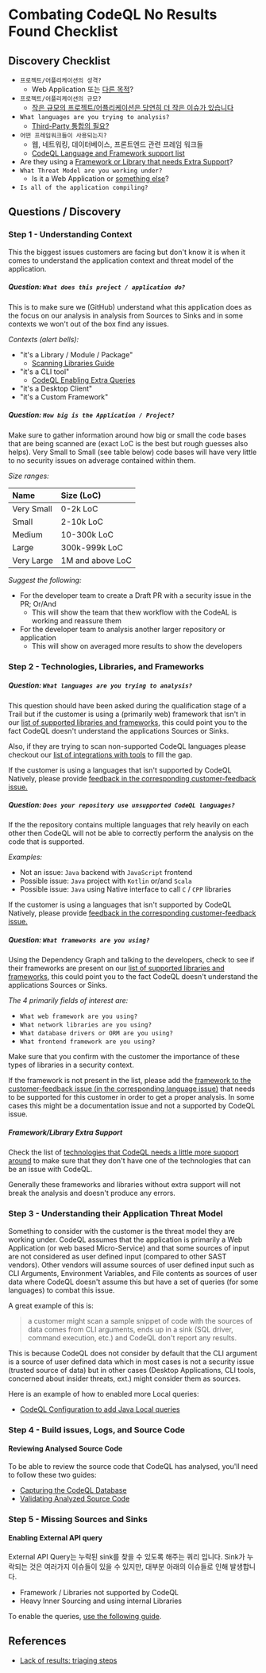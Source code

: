 # Combating CodeQL No Results Found Checklist

## Discovery Checklist
- `프로젝트/어플리케이션의 성격?`
  - Web Application 또는 [다른 목적](./codeql-debugging/codeql-no-results-found.md#question-what-does-this-project--application-do)?
- `프로젝트/어플리케이션의 규모?`
  - [작은 규모의 프로젝트/어플리케이션은 당연히 더 작은 이슈가 있습니다](./codeql-debugging/codeql-no-results-found.md#question-how-big-is-the-application--project)
- `What languages are you trying to analysis?`
  - [Third-Party 통합의 필요?](./code-scanning-integrations.md)
- `어떤 프레임워크들이 사용되는지?`
  - 웹, 네트워킹, 데이터베이스, 프론트엔드 관련 프레임 워크들 
  - [CodeQL Language and Framework support list](https://codeql.github.com/docs/codeql-overview/supported-languages-and-frameworks/) 
- Are they using a [Framework or Library that needs Extra Support](./codeql-technologies-support)?
- `What Threat Model are you working under?`
  - Is it a Web Application or [something else](./codeql-debugging/technical-knowledge/codeql-debugging/codeql-no-results-found.md#step-3---understanding-their-application-threat-model)?
- `Is all of the application compiling?`

## Questions / Discovery

### Step 1 - Understanding Context

This the biggest issues customers are facing but don't know it is when it comes to understand the application context and threat model of the application.


##### Question: `What does this project / application do?`

This is to make sure we (GitHub) understand what this application does as the focus on our analysis in analysis from Sources to Sinks and in some contexts we won't out of the box find any issues.

*Contexts (alert bells):*

- "it's a Library / Module / Package"
  - [Scanning Libraries Guide](./codeql-scanning-libraries.md)
- "it's a CLI tool"
  - [CodeQL Enabling Extra Queries](./codeql-enabling-extra-queries.md#local-query-variates)
- "it's a Desktop Client"
- "it's a Custom Framework"


##### Question: `How big is the Application / Project?`

Make sure to gather information around how big or small the code bases that are being scanned are (exact LoC is the best but rough guesses also helps).
Very Small to Small (see table below) code bases will have very little to no security issues on adverage contained within them.

*Size ranges:*

| Name       | Size (LoC)       |
| :--------- | :--------------- |
| Very Small | 0-2k LoC         |
| Small      | 2-10k LoC        |
| Medium     | 10-300k LoC      |
| Large      | 300k-999k LoC    |
| Very Large | 1M and above LoC |

*Suggest the following:*

- For the developer team to create a Draft PR with a security issue in the PR; Or/And
    - This will show the team that thew workflow with the CodeAL is working and reassure them
- For the developer team to analysis another larger repository or application
    - This will show on averaged more results to show the developers


### Step 2 - Technologies, Libraries, and Frameworks

<!-- **`Question: What Technologies, Libraries, and Frameworks are you using in your applications?`** -->
##### Question: `What languages are you trying to analysis?`

This question should have been asked during the qualification stage of a Trail but if the customer is using a (primarily web) framework that isn't in our [list of supported libraries and frameworks](https://codeql.github.com/docs/codeql-overview/supported-languages-and-frameworks/), this could point you to the fact CodeQL doesn't understand the applications Sources or Sinks.

Also, if they are trying to scan non-supported CodeQL languages please checkout our [list of integrations with tools](./code-scanning-integrations.md) to fill the gap.

If the customer is using a languages that isn't supported by CodeQL Natively, please provide [feedback in the corresponding customer-feedback issue.](https://github.com/github/customer-feedback/issues/2823)

<!-- Engage with Services -->


##### Question: `Does your repository use unsupported CodeQL languages?`

If the the repository contains multiple languages that rely heavily on each other then CodeQL will not be able to correctly perform the analysis on the code that is supported.

*Examples:*

- Not an issue: `Java` backend with `JavaScript` frontend
- Possible issue: `Java` project with `Kotlin` or/and `Scala`
- Possible issue: `Java` using Native interface to call `C` / `CPP` libraries

<!-- TODO: What should the SE do at this point? -->

If the customer is using a languages that isn't supported by CodeQL Natively, please provide [feedback in the corresponding customer-feedback issue.](https://github.com/github/customer-feedback/issues/2823)


##### Question: `What frameworks are you using?`

Using the Dependency Graph and talking to the developers, check to see if their frameworks are present on our [list of supported libraries and frameworks](https://codeql.github.com/docs/codeql-overview/supported-languages-and-frameworks/), this could point you to the fact CodeQL doesn't understand the applications Sources or Sinks.

*The 4 primarily fields of interest are:*

- `What web framework are you using?`
- `What network libraries are you using?`
- `What database drivers or ORM are you using?`
- `What frontend framework are you using?`

Make sure that you confirm with the customer the importance of these types of libraries in a security context.

If the framework is not present in the list, please add the [framework to the customer-feedback issue (in the corresponding language issue)](https://github.com/github/customer-feedback/issues/2930) that needs to be supported for this customer in order to get a proper analysis.
In some cases this might be a documentation issue and not a supported by CodeQL issue.


##### Framework/Library Extra Support

Check the list of [technologies that CodeQL needs a little more support around](./codeql-technologies-support) to make sure that they don't have one of the technologies that can be an issue with CodeQL.

Generally these frameworks and libraries without extra support will not break the analysis and doesn't produce any errors.


### Step 3 - Understanding their Application Threat Model

Something to consider with the customer is the threat model they are working under.
CodeQL assumes that the application is primarily a Web Application (or web based Micro-Service) and that some sources of input are not considered as user defined input (compared to other SAST vendors).
Other vendors will assume sources of user defined input such as CLI Arguments, Environment Variables, and File contents as sources of user data where CodeQL doesn't assume this but have a set of queries (for some languages) to combat this issue.

A great example of this is:

> a customer might scan a sample snippet of code with the sources of data comes from CLI arguments, ends up in a sink (SQL driver, command execution, etc.) and CodeQL don't report any results.

This is because CodeQL does not consider by default that the CLI argument is a source of user defined data which in most cases is not a security issue (trusted source of data) but in other cases (Desktop Applications, CLI tools, concerned about insider threats, ext.) might consider them as sources.

Here is an example of how to enabled more Local queries:

<!-- TODO: Add Local queries samples -->
- [CodeQL Configuration to add Java Local queries](https://github.com/GeekMasher/security-queries/blob/main/config/codeql-local.yml)


### Step 4 - Build issues, Logs, and Source Code

#### Reviewing Analysed Source Code

To be able to review the source code that CodeQL has analysed, you'll need to follow these two guides:

- [Capturing the CodeQL Database](./codeql-database-debugging.md#Capturing-the-CodeQL-Database)
- [Validating Analyzed Source Code](./codeql-database-debugging.md#Validating-Analyzed-Source-Code)


<!-- TODO: Reviewing the CodeQL Logs -->


### Step 5 - Missing Sources and Sinks

#### Enabling External API query

External API Query는 누락된 sink를 찾을 수 있도록 해주는 쿼리 입니다. Sink가 누락되는 것은 여러가지 이슈들이 있을 수 있지만, 대부분 아래의 이슈들로 인해 발생합니다. 

- Framework / Libraries not supported by CodeQL
- Heavy Inner Sourcing and using internal Libraries

To enable the queries, [use the following guide](./codeql-enabling-external-apis.md).


## References

- [Lack of results: triaging steps](https://docs.google.com/document/d/1wiKZGpzr_sJXWuvq0sHSxxbLRk8JSC1Es59h2I8mBZg/edit#)
